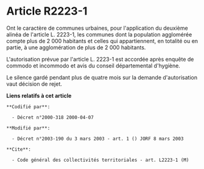 # Article R2223-1

Ont le caractère de communes urbaines, pour l'application du deuxième alinéa de l'article L. 2223-1, les communes dont la
population agglomérée compte plus de 2 000 habitants et celles qui appartiennent, en totalité ou en partie, à une
agglomération de plus de 2 000 habitants.

L'autorisation prévue par l'article L. 2223-1 est accordée après enquête de commodo et incommodo et avis du conseil
départemental d'hygiène.

Le silence gardé pendant plus de quatre mois sur la demande d'autorisation vaut décision de rejet.

**Liens relatifs à cet article**

	**Codifié par**:

	  - Décret n°2000-318 2000-04-07

	**Modifié par**:

	  - Décret n°2003-190 du 3 mars 2003 - art. 1 () JORF 8 mars 2003

	**Cite**:

	  - Code général des collectivités territoriales - art. L2223-1 (M)
